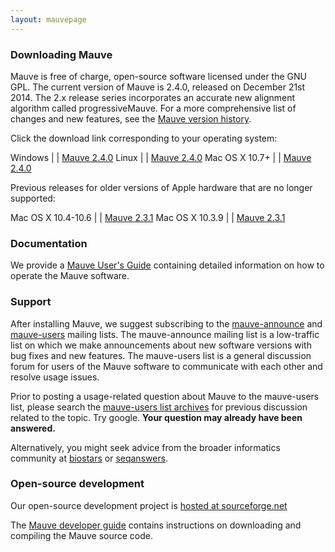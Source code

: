 ```yaml
---
layout: mauvepage
---
```


### Downloading Mauve

Mauve is free of charge, open-source software licensed under the GNU GPL.
The current version of Mauve is 2.4.0, released on December 21st 2014.
The 2.x release series incorporates an accurate new alignment algorithm called progressiveMauve. For a more comprehensive list of changes and new features, see the [Mauve version history](user-guide/versions.html).

Click the download link corresponding to your operating system:

Windows	| |  [Mauve 2.4.0](downloads/mauve_installer_2.4.0.exe)
Linux	| |  [Mauve 2.4.0](downloads/mauve_linux_2.4.0.tar.gz)
Mac OS X 10.7+ | |  [Mauve 2.4.0](downloads/Mauve-2.4.0.dmg)


Previous releases for older versions of Apple hardware that are no longer supported:

Mac OS X 10.4-10.6 | |  [Mauve 2.3.1](downloads/Mauve-2.3.1.dmg)
Mac OS X 10.3.9 | |  [Mauve 2.3.1](downloads/Mauve-OSX10.3-2.3.1.dmg)


### Documentation

We provide a [Mauve User's Guide](user-guide/introduction.html) containing detailed information on how to operate the Mauve software.

### Support

After installing Mauve, we suggest subscribing to the [mauve-announce](https://lists.sourceforge.net/lists/listinfo/mauve-announce) and [mauve-users](https://lists.sourceforge.net/lists/listinfo/mauve-users) mailing lists. The mauve-announce mailing list is a low-traffic list on which we make announcements about new software versions with bug fixes and new features. The mauve-users list is a general discussion forum for users of the Mauve software to communicate with each other and resolve usage issues.

Prior to posting a usage-related question about Mauve to the mauve-users list, please search the [mauve-users list archives](https://sourceforge.net/p/mauve/mailman/mauve-users/) for previous discussion related to the topic. Try google. **Your question may already have been answered.**

Alternatively, you might seek advice from the broader informatics community at [biostars](https://www.biostars.org) or [seqanswers](http://seqanswers.com/forums/forumdisplay.php?f=18).

### Open-source development

Our open-source development project is [hosted at sourceforge.net](http://sf.net/p/mauve)

The [Mauve developer guide](developer-guide/overview.html) contains instructions on downloading and compiling the Mauve source code.

